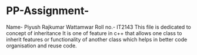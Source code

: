 # PP-Assignment-
Name- Piyush Rajkumar Wattamwar 
Roll no.- IT2143
This file is dedicated to concept of inheritance 
It is one of feature in c++ that allows one class
to inherit features or functionality of another
class which helps in better code organisation 
and reuse code.

